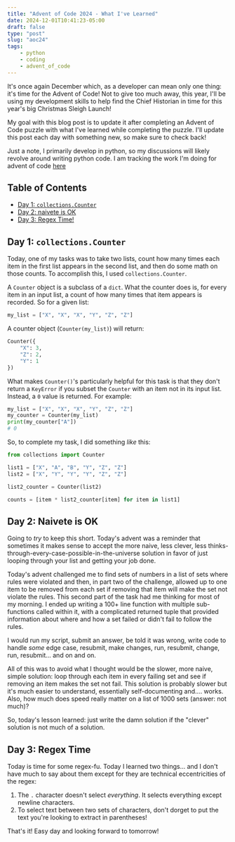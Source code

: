 ```yaml
---
title: "Advent of Code 2024 - What I've Learned"
date: 2024-12-01T10:41:23-05:00
draft: false
type: "post"
slug: "aoc24"
tags:
    - python
    - coding
    - advent_of_code
---
```


It's once again December which, as a developer can mean only one thing: it's time for the Advent of Code! Not to give too much away, this year, I'll be using my development skills to help find the Chief Historian in time for this year's big Christmas Sleigh Launch!

My goal with this blog post is to update it after completing an Advent of Code puzzle with what I've learned while completing the puzzle. I'll update this post each day with something new, so make sure to check back!

Just a note, I primarily develop in python, so my discussions will likely revolve around writing python code. I am tracking the work I'm doing for advent of code [here](https://github.com/chris-s-friedman/advent-of-code-2024)

## Table of Contents

- [Day 1: `collections.Counter`](#day-1-collectionscounter)
- [Day 2: naivete is OK](#day-2-naivete-is-ok)
- [Day 3: Regex Time!](#day-3-regex-time)

## Day 1: `collections.Counter`

Today, one of my tasks was to take two lists, count how many times each item in the first list appears in the second list, and then do some math on those counts. To accomplish this, I used `collections.Counter`.

A `Counter` object is a subclass of a `dict`. What the counter does is, for every item in an input list, a count of how many times that item appears is recorded. So for a given list:

```python
my_list = ["X", "X", "X", "Y", "Z", "Z"]
```
A counter object (`Counter(my_list)`) will return:

```python
Counter({
    "X": 3,
    "Z": 2,
    "Y": 1
})
```

What makes `Counter()`'s particularly helpful for this task is that they don't return a `KeyError` if you subset the `Counter` with an item not in its input list. Instead, a `0` value is returned. For example:

```python
my_list = ["X", "X", "X", "Y", "Z", "Z"]
my_counter = Counter(my_list)
print(my_counter["A"])
# 0
```

So, to complete my task, I did something _like_ this:

```python
from collections import Counter

list1 = ["X", "A", "B", "Y", "Z", "Z"]
list2 = ["X", "Y", "Y", "Y", "Z", "Z"]

list2_counter = Counter(list2)

counts = [item * list2_counter[item] for item in list1]
```

## Day 2: Naivete is OK

Going to _try_ to keep this short. Today's advent was a reminder that sometimes it makes sense to accept the more naive, less clever, less thinks-through-every-case-possible-in-the-universe solution in favor of just looping through your list and getting your job done.

Today's advent challenged me to find sets of numbers in a list of sets where rules were violated and then, in part two of the challenge, allowed up to one item to be removed from each set if removing that item will make the set not violate the rules. This second part of the task had me thinking for most of my morning. I ended up writing a 100+ line function with multiple sub-functions called within it, with a complicated returned tuple that provided information about where and how a set failed or didn't fail to follow the rules.

I would run my script, submit an answer, be told it was wrong, write code to handle _some_ edge case, resubmit, make changes, run, resubmit, change, run, resubmit... and on and on.

All of this was to avoid what I thought would be the slower, more naive, simple solution: loop through each item in every failing set and see if removing an item makes the set not fail. This solution is probably slower but it's much easier to understand, essentially self-documenting and.... works. Also, how much does speed really matter on a list of 1000 sets (answer: not much)?

So, today's lesson learned: just write the damn solution if the "clever" solution is not much of a solution.

## Day 3: Regex Time

Today is time for some regex-fu. Today I learned two things... and I don't have much to say about them except for they are technical eccentricities of the regex:

1. The `.` character doesn't select _everything_. It selects everything except newline characters.
2. To select text between two sets of characters, don't dorget to put the text you're looking to extract in parentheses!

That's it! Easy day and looking forward to tomorrow!
